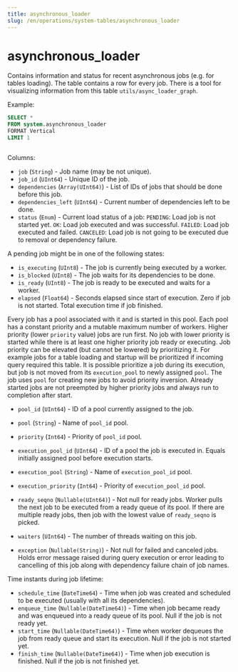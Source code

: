 ```yaml
---
title: asynchronous_loader
slug: /en/operations/system-tables/asynchronous_loader
---
```

# asynchronous_loader

Contains information and status for recent asynchronous jobs (e.g. for tables loading). The table contains a row for every job. There is a tool for visualizing information from this table `utils/async_loader_graph`.

Example:

``` sql
SELECT *
FROM system.asynchronous_loader
FORMAT Vertical
LIMIT 1
```

``` text
```

Columns:

- `job` (`String`) - Job name (may be not unique).
- `job_id` (`UInt64`) - Unique ID of the job.
- `dependencies` (`Array(UInt64)`) - List of IDs of jobs that should be done before this job.
- `dependencies_left` (`UInt64`) - Current number of dependencies left to be done.
- `status` (`Enum`) - Current load status of a job:
    `PENDING`:  Load job is not started yet.
    `OK`: Load job executed and was successful.
    `FAILED`: Load job executed and failed.
    `CANCELED`: Load job is not going to be executed due to removal or dependency failure.

A pending job might be in one of the following states:
- `is_executing` (`UInt8`) - The job is currently being executed by a worker.
- `is_blocked` (`UInt8`) - The job waits for its dependencies to be done.
- `is_ready` (`UInt8`) - The job is ready to be executed and waits for a worker.
- `elapsed` (`Float64`) - Seconds elapsed since start of execution. Zero if job is not started. Total execution time if job finished.

Every job has a pool associated with it and is started in this pool. Each pool has a constant priority and a mutable maximum number of workers. Higher priority (lower `priority` value) jobs are run first. No job with lower priority is started while there is at least one higher priority job ready or executing. Job priority can be elevated (but cannot be lowered) by prioritizing it. For example jobs for a table loading and startup will be prioritized if incoming query required this table. It is possible prioritize a job during its execution, but job is not moved from its `execution_pool` to newly assigned `pool`. The job uses `pool` for creating new jobs to avoid priority inversion. Already started jobs are not preempted by higher priority jobs and always run to completion after start.
- `pool_id` (`UInt64`) - ID of a pool currently assigned to the job.
- `pool` (`String`) - Name of `pool_id` pool.
- `priority` (`Int64`) - Priority of `pool_id` pool.
- `execution_pool_id` (`UInt64`) - ID of a pool the job is executed in. Equals initially assigned pool before execution starts.
- `execution_pool` (`String`) - Name of `execution_pool_id` pool.
- `execution_priority` (`Int64`) - Priority of `execution_pool_id` pool.

- `ready_seqno` (`Nullable(UInt64)`) - Not null for ready jobs. Worker pulls the next job to be executed from a ready queue of its pool. If there are multiple ready jobs, then job with the lowest value of `ready_seqno` is picked.
- `waiters` (`UInt64`) - The number of threads waiting on this job.
- `exception` (`Nullable(String)`) - Not null for failed and canceled jobs. Holds error message raised during query execution or error leading to cancelling of this job along with dependency failure chain of job names.

Time instants during job lifetime:
- `schedule_time` (`DateTime64`) - Time when job was created and scheduled to be executed (usually with all its dependencies).
- `enqueue_time` (`Nullable(DateTime64)`) - Time when job became ready and was enqueued into a ready queue of its pool. Null if the job is not ready yet.
- `start_time` (`Nullable(DateTime64)`) - Time when worker dequeues the job from ready queue and start its execution. Null if the job is not started yet.
- `finish_time` (`Nullable(DateTime64)`) - Time when job execution is finished. Null if the job is not finished yet.

